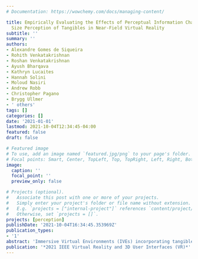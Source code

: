 ```yaml
---
# Documentation: https://wowchemy.com/docs/managing-content/

title: Empirically Evaluating the Effects of Perceptual Information Channels on the
  Size Perception of Tangibles in Near-Field Virtual Reality
subtitle: ''
summary: ''
authors:
- Alexandre Gomes de Siqueira
- Rohith Venkatakrishnan
- Roshan Venkatakrishnan
- Ayush Bharqava
- Kathryn Lucaites
- Hannah Solini
- Moloud Nasiri
- Andrew Robb
- Christopher Pagano
- Brygg Ullmer
- ' others'
tags: []
categories: []
date: '2021-01-01'
lastmod: 2021-10-04T12:34:45-04:00
featured: false
draft: false

# Featured image
# To use, add an image named `featured.jpg/png` to your page's folder.
# Focal points: Smart, Center, TopLeft, Top, TopRight, Left, Right, BottomLeft, Bottom, BottomRight.
image:
  caption: ''
  focal_point: ''
  preview_only: false

# Projects (optional).
#   Associate this post with one or more of your projects.
#   Simply enter your project's folder or file name without extension.
#   E.g. `projects = ["internal-project"]` references `content/project/deep-learning/index.md`.
#   Otherwise, set `projects = []`.
projects: [perception]
publishDate: '2021-10-04T16:34:45.353969Z'
publication_types:
- '1'
abstract: 'Immersive Virtual Environments (IVEs) incorporating tangibles are becoming more accessible. The success of applications combining 3D printed tangibles and VR often depends on how accurately size is perceived. Research has shown that visuo-haptic perceptual information is important in the perception of size. However, it is unclear how these sensory-perceptual channels are affected by immersive virtual environments that incorporate tangible objects. Towards understanding the effects of different sensory information channels in the near field size perception of tangibles of graspable sizes in IVEs, we conducted a between-subjects study evaluating the accuracy of size perception across three experimental conditions (Vision-only, Haptics-only, Vision and Haptics). We found that overall, participants consistently over-estimated the size of the dials regardless of the type of perceptual information that was presented. Participants in the haptics only condition overestimated diameters to a larger degree as compared to other conditions. Participants were most accurate in the vision only condition and least accurate in the haptics only condition. Our results also revealed that increased efficiency in reporting size over time was most pronounced in the visuo-haptic condition.'
publication: '*2021 IEEE Virtual Reality and 3D User Interfaces (VR)*'
---
```

